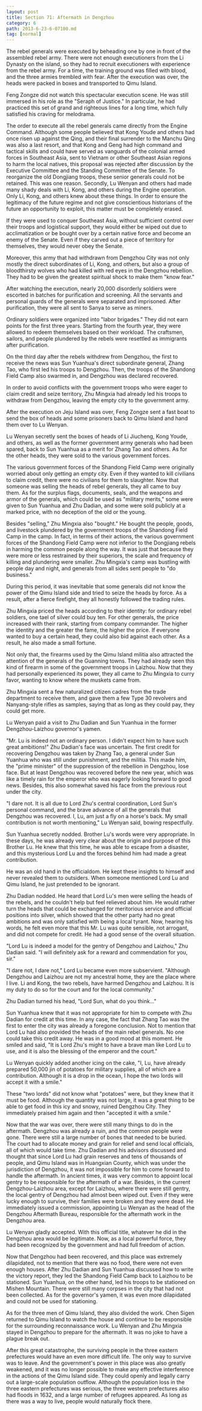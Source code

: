 ```yaml
---
layout: post
title: Section 71: Aftermath in Dengzhou
category: 6
path: 2013-6-23-6-07100.md
tag: [normal]
---
```


The rebel generals were executed by beheading one by one in front of the assembled rebel army. There were not enough executioners from the Li Dynasty on the island, so they had to recruit executioners with experience from the rebel army. For a time, the training ground was filled with blood, and the three armies trembled with fear. After the execution was over, the heads were packed in boxes and transported to Qimu Island.

Feng Zongze did not watch this spectacular execution scene. He was still immersed in his role as the "Seraph of Justice." In particular, he had practiced this set of grand and righteous lines for a long time, which fully satisfied his craving for melodrama.

The order to execute all the rebel generals came directly from the Engine Command. Although some people believed that Kong Youde and others had once risen up against the Qing, and their final surrender to the Manchu Qing was also a last resort, and that Kong and Geng had high command and tactical skills and could have served as vanguards of the colonial armed forces in Southeast Asia, sent to Vietnam or other Southeast Asian regions to harm the local natives, this proposal was rejected after discussion by the Executive Committee and the Standing Committee of the Senate. To reorganize the old Dongjiang troops, these senior generals could not be retained. This was one reason. Secondly, Lu Wenyan and others had made many shady deals with Li, Kong, and others during the Engine operation. Only Li, Kong, and others knew about these things. In order to ensure the legitimacy of the future regime and not give conscientious historians of the future an opportunity to exploit, this matter must be completely erased.

If they were used to conquer Southeast Asia, without sufficient control over their troops and logistical support, they would either be wiped out due to acclimatization or be bought over by a certain native force and become an enemy of the Senate. Even if they carved out a piece of territory for themselves, they would never obey the Senate.

Moreover, this army that had withdrawn from Dengzhou City was not only mostly the direct subordinates of Li, Kong, and others, but also a group of bloodthirsty wolves who had killed with red eyes in the Dengzhou rebellion. They had to be given the greatest spiritual shock to make them "know fear."

After watching the execution, nearly 20,000 disorderly soldiers were escorted in batches for purification and screening. All the servants and personal guards of the generals were separated and imprisoned. After purification, they were all sent to Sanya to serve as miners.

Ordinary soldiers were organized into "labor brigades." They did not earn points for the first three years. Starting from the fourth year, they were allowed to redeem themselves based on their workload. The craftsmen, sailors, and people plundered by the rebels were resettled as immigrants after purification.

On the third day after the rebels withdrew from Dengzhou, the first to receive the news was Sun Yuanhua's direct subordinate general, Zhang Tao, who first led his troops to Dengzhou. Then, the troops of the Shandong Field Camp also swarmed in, and Dengzhou was declared recovered.

In order to avoid conflicts with the government troops who were eager to claim credit and seize territory, Zhu Mingxia had already led his troops to withdraw from Dengzhou, leaving the empty city to the government army.

After the execution on Jeju Island was over, Feng Zongze sent a fast boat to send the box of heads and some prisoners back to Qimu Island and hand them over to Lu Wenyan.

Lu Wenyan secretly sent the boxes of heads of Li Jiucheng, Kong Youde, and others, as well as the former government army generals who had been spared, back to Sun Yuanhua as a merit for Zhang Tao and others. As for the other heads, they were sold to the various government forces.

The various government forces of the Shandong Field Camp were originally worried about only getting an empty city. Even if they wanted to kill civilians to claim credit, there were no civilians for them to slaughter. Now that someone was selling the heads of rebel generals, they all came to buy them. As for the surplus flags, documents, seals, and the weapons and armor of the generals, which could be used as "military merits," some were given to Sun Yuanhua and Zhu Dadian, and some were sold publicly at a marked price, with no deception of the old or the young.

Besides "selling," Zhu Mingxia also "bought." He bought the people, goods, and livestock plundered by the government troops of the Shandong Field Camp in the camp. In fact, in terms of their actions, the various government forces of the Shandong Field Camp were not inferior to the Dongjiang rebels in harming the common people along the way. It was just that because they were more or less restrained by their superiors, the scale and frequency of killing and plundering were smaller. Zhu Mingxia's camp was bustling with people day and night, and generals from all sides sent people to "do business."

During this period, it was inevitable that some generals did not know the power of the Qimu Island side and tried to seize the heads by force. As a result, after a fierce firefight, they all honestly followed the trading rules.

Zhu Mingxia priced the heads according to their identity: for ordinary rebel soldiers, one tael of silver could buy ten. For other generals, the price increased with their rank, starting from company commander. The higher the identity and the greater the fame, the higher the price. If everyone wanted to buy a certain head, they could also bid against each other. As a result, he also made a small fortune.

Not only that, the firearms used by the Qimu Island militia also attracted the attention of the generals of the Guanning towns. They had already seen this kind of firearm in some of the government troops in Laizhou. Now that they had personally experienced its power, they all came to Zhu Mingxia to curry favor, wanting to know where the muskets came from.

Zhu Mingxia sent a few naturalized citizen cadres from the trade department to receive them, and gave them a few Type 30 revolvers and Nanyang-style rifles as samples, saying that as long as they could pay, they could get more.

Lu Wenyan paid a visit to Zhu Dadian and Sun Yuanhua in the former Dengzhou-Laizhou governor's yamen.

"Mr. Lu is indeed not an ordinary person. I didn't expect him to have such great ambitions!" Zhu Dadian's face was uncertain. The first credit for recovering Dengzhou was taken by Zhang Tao, a general under Sun Yuanhua who was still under punishment, and the militia. This made him, the "prime minister" of the suppression of the rebellion in Dengzhou, lose face. But at least Dengzhou was recovered before the new year, which was like a timely rain for the emperor who was eagerly looking forward to good news. Besides, this also somewhat saved his face from the previous rout under the city.

"I dare not. It is all due to Lord Zhu's central coordination, Lord Sun's personal command, and the brave advance of all the generals that Dengzhou was recovered. I, Lu, am just a fly on a horse's back. My small contribution is not worth mentioning," Lu Wenyan said, bowing respectfully.

Sun Yuanhua secretly nodded. Brother Lu's words were very appropriate. In these days, he was already very clear about the origin and purpose of this Brother Lu. He knew that this time, he was able to escape from a disaster, and this mysterious Lord Lu and the forces behind him had made a great contribution.

He was an old hand in the officialdom. He kept these insights to himself and never revealed them to outsiders. When someone mentioned Lord Lu and Qimu Island, he just pretended to be ignorant.

Zhu Dadian nodded. He heard that Lord Lu's men were selling the heads of the rebels, and he couldn't help but feel relieved about him. He would rather turn the heads that could be exchanged for meritorious service and official positions into silver, which showed that the other party had no great ambitions and was only satisfied with being a local tyrant. Now, hearing his words, he felt even more that this Mr. Lu was quite sensible, not arrogant, and did not compete for credit. He had a good sense of the overall situation.

"Lord Lu is indeed a model for the gentry of Dengzhou and Laizhou," Zhu Dadian said. "I will definitely ask for a reward and commendation for you, sir."

"I dare not, I dare not," Lord Lu became even more subservient. "Although Dengzhou and Laizhou are not my ancestral home, they are the place where I live. Li and Kong, the two rebels, have harmed Dengzhou and Laizhou. It is my duty to do so for the court and for the local community."

Zhu Dadian turned his head, "Lord Sun, what do you think..."

Sun Yuanhua knew that it was not appropriate for him to compete with Zhu Dadian for credit at this time. In any case, the fact that Zhang Tao was the first to enter the city was already a foregone conclusion. Not to mention that Lord Lu had also provided the heads of the main rebel generals. No one could take this credit away. He was in a good mood at this moment. He smiled and said, "It is Lord Zhu's might to have a brave man like Lord Lu to use, and it is also the blessing of the emperor and the court."

Lu Wenyan quickly added another icing on the cake, "I, Lu, have already prepared 50,000 jin of potatoes for military supplies, all of which are a contribution. Although it is a drop in the ocean, I hope the two lords will accept it with a smile."

These "two lords" did not know what "potatoes" were, but they knew that it must be food. Although the quantity was not large, it was a great thing to be able to get food in this icy and snowy, ruined Dengzhou City. They immediately praised him again and then "accepted it with a smile."

Now that the war was over, there were still many things to do in the aftermath. Dengzhou was already a ruin, and the common people were gone. There were still a large number of bones that needed to be buried. The court had to allocate money and grain for relief and send local officials, all of which would take time. Zhu Dadian and his advisors discussed and thought that since Lord Lu had grain reserves and tens of thousands of people, and Qimu Island was in Huangxian County, which was under the jurisdiction of Dengzhou, it was not impossible for him to come forward to handle the aftermath. In ancient times, it was very common to appoint local gentry to be responsible for the aftermath of a war. Besides, in the current Dengzhou-Laizhou area, except for Laizhou, where there were still gentry, the local gentry of Dengzhou had almost been wiped out. Even if they were lucky enough to survive, their families were broken and they were dead. He immediately issued a commission, appointing Lu Wenyan as the head of the Dengzhou Aftermath Bureau, responsible for the aftermath work in the Dengzhou area.

Lu Wenyan gladly accepted. With this official title, whatever he did in the Dengzhou area would be legitimate. Now, as a local powerful force, they had been recognized by the government and had full freedom of action.

Now that Dengzhou had been recovered, and this place was extremely dilapidated, not to mention that there was no food, there were not even enough houses. After Zhu Dadian and Sun Yuanhua discussed how to write the victory report, they led the Shandong Field Camp back to Laizhou to be stationed. Sun Yuanhua, on the other hand, led his troops to be stationed on Mishen Mountain. There were still many corpses in the city that had not been collected. As for the governor's yamen, it was even more dilapidated and could not be used for stationing.

As for the three men of Qimu Island, they also divided the work. Chen Sigen returned to Qimu Island to watch the house and continue to be responsible for the surrounding reconnaissance work. Lu Wenyan and Zhu Mingxia stayed in Dengzhou to prepare for the aftermath. It was no joke to have a plague break out.

After this great catastrophe, the surviving people in the three eastern prefectures would have an even more difficult life. The only way to survive was to leave. And the government's power in this place was also greatly weakened, and it was no longer possible to make any effective interference in the actions of the Qimu Island side. They could openly and legally carry out a large-scale population outflow. Although the population loss in the three eastern prefectures was serious, the three western prefectures also had floods in 1632, and a large number of refugees appeared. As long as there was a way to live, people would naturally flock there.